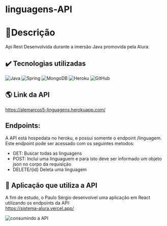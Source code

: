 # linguagens-API

# 📃Descrição
Api Rest Desenvolvida durante a imersão Java promovida pela Alura. 

## ✔️ Tecnologias utilizadas
![Java](https://img.shields.io/badge/java-%23ED8B00.svg?style=for-the-badge&logo=java&logoColor=white)
![Spring](https://img.shields.io/badge/spring-%236DB33F.svg?style=for-the-badge&logo=spring&logoColor=white)
![MongoDB](https://img.shields.io/badge/MongoDB-%234ea94b.svg?style=for-the-badge&logo=mongodb&logoColor=white)
![Heroku](https://img.shields.io/badge/heroku-%23430098.svg?style=for-the-badge&logo=heroku&logoColor=white)
![GitHub](https://img.shields.io/badge/github-%23121011.svg?style=for-the-badge&logo=github&logoColor=white)

## 🌎 Link da API
 https://alemarcos5-linguagens.herokuapp.com/

## Endpoints:

A API está hospedata no heroku, e possui somente o endpoint /linguagem. Este endpoint pode ser acessado com os seguintes metodos:

- GET: Buscar todas as linguagens
- POST: Inclui uma linguaguem e para isto deve ser informado um objeto json no corpo da requisição
- DELETE/{id} Deleta uma linguagem

## 📄 Aplicação que utiliza a API
A fim de estudo, o Paulo Sérgio desenvolvel uma aplicação em React utilizando os endpoints da API:<br>
https://sistema-alura.vercel.app/

![consumindo a API](https://user-images.githubusercontent.com/44748616/181362419-6ff9c227-0d5b-4411-8ba9-e32ea74d5c14.png)



<br>
